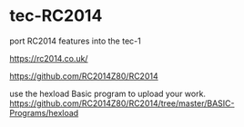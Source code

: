 # tec-RC2014
port RC2014 features into the tec-1

https://rc2014.co.uk/

https://github.com/RC2014Z80/RC2014

use the hexload Basic program to upload your work.
https://github.com/RC2014Z80/RC2014/tree/master/BASIC-Programs/hexload

